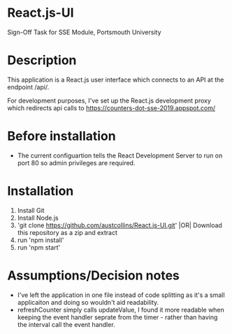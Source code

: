 # React.js-UI
Sign-Off Task for SSE Module, Portsmouth University

# Description 
This application is a React.js user interface which connects to an API at the endpoint /api/.

For development purposes, I've set up the React.js development proxy which redirects api calls to https://counters-dot-sse-2019.appspot.com/

# Before installation
- The current configuartion tells the React Development Server to run on port 80 so admin privileges are required.

# Installation
1. Install Git
2. Install Node.js
3. 'git clone https://github.com/austcollins/React.js-UI.git' |OR| Download this repository as a zip and extract
4. run 'npm install'
5. run 'npm start'

# Assumptions/Decision notes
- I've left the application in one file instead of code splitting as it's a small applicaiton and doing so wouldn't aid readability.
- refreshCounter simply calls updateValue, I found it more readable when keeping the event handler seprate from the timer - rather than having the interval call the event handler.